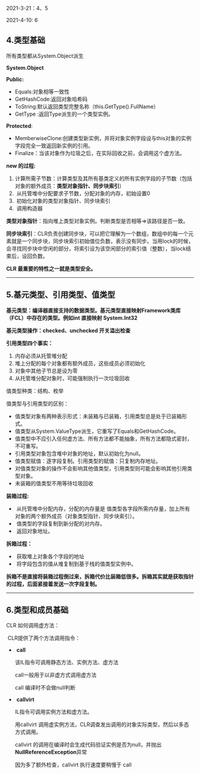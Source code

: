 2021-3-21：4、5

2021-4-10: 6

## 4.类型基础

所有类型都从System.Object派生

**System.Object**

**Public:** 

- Equals:对象相等一致性
- GetHashCode:返回对象哈希码
- ToString:默认返回类型完整名称（this.GetType().FullName）
- GetType :返回Type派生的一个类型实例。

**Protected**:

- ​	MemberwiseClone:创建类型新实例，并将对象实例字段设与this对象的实例字段完全一致返回新实例的引用。
- ​	Finalize：当该对象作为垃圾之后，在实际回收之前，会调用这个虚方法。



**new 的过程:**

1. ​	计算所需子节数：计算类型及其所有基类定义的所有实例字段的子节数（包括对象的额外成员：**类型对象指针、同步块索引**）
2. ​	从托管堆中分配要求子节数，分配对象的内存，初始设置0
3. ​	初始化对象的类型对象指针、同步块索引
4. ​	调用构造器



**类型对象指针**：指向堆上类型对象实例。判断类型是否相等=>该路径是否一致。

**同步块索引**：CLR负责创建同步块，可以把它理解为一个数组，数组中的每一个元素就是一个同步块，同步块索引初始值位负数，表示没有同步。当用lock的时候，会寻找同步块中空闲的部分，将索引设为该空闲部分的索引值（整数），当lock结束后，设回负数。



**CLR 最重要的特性之一就是类型安全。**





***



## 5.基元类型、引用类型、值类型



**基元类型：编译器直接支持的数据类型。基元类型直接映射Framework类库（FCL）中存在的类型。例如int 直接映射 System.Int32**



**基元类型操作：checked、unchecked  开关溢出检查**



**引用类型四个事实：**

1. 内存必须从托管堆分配
2. 堆上分配的每个对象都有额外成员，这些成员必须初始化
3. 对象中其他子节总是设为零
4. 从托管堆分配对象时，可能强制执行一次垃圾回收



值类型种类：结构、枚举

值类型与引用类型的区别：

- 值类型对象有两种表示形式：未装箱与已装箱，引用类型总是处于已装箱形式。
- 值类型从System.ValueType派生，它重写了Equals和GetHashCode。
- 值类型中不应引入任何虚方法、所有方法都不能抽象，所有方法都隐式密封，不可重写。
- 引用类型对象包含堆中对象的地址，默认初始化为null。
- 值类型赋值：逐字段复制。引用类型的赋值：只复制内存地址。
- 对值类型对象的操作不会影响其他值类型，引用类型则可能会影响其他引用类型对象。
- 未装箱的值类型不用等待垃圾回收



**装箱过程:**

- ​	从托管堆中分配内存，分配的内存量是 值类型各字段所需内存量，加上所有对象的两个额外成员（对象类型指针、同步块索引）。
- ​	值类型的字段复制到新分配的对内存。
- ​	返回对象地址。

**拆箱过程：**

- ​	获取堆上对象各个字段的地址
- ​	将字段包含的值从堆复制到基于栈的值类型实例中。



**拆箱不是直接将装箱过程倒过来，拆箱代价比装箱低很多。拆箱其实就是获取指针的过程，后面紧接着发送一次字段复制。**



***



## 6.类型和成员基础

CLR 如何调用虚方法：

​	CLR提供了两个方法调用指令：

- ​	**call**

  该IL指令可调用静态方法、实例方法、虚方法

  call一般用于以非虚方式调用虚方法

  call 编译时不会做null判断

- ​	**callvirt**

  IL指令可调用实例方法和虚方法。

  用callvirt 调用虚实例方法，CLR调查发出调用的对象实际类型，然后以多态方式调用。

  callvirt 的调用在编译时会生成代码验证实例是否为null，并抛出**NullReferenceException**异常

  因为多了额外检查，callvirt 执行速度要稍慢于 call 